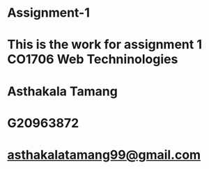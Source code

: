 # Assignment-1
# This is the work for assignment 1 CO1706 Web Techninologies
# Asthakala Tamang
# G20963872
# asthakalatamang99@gmail.com
